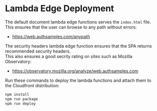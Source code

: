 # Lambda Edge Deployment

The default document lambda edge functions serves the `index.html` file.\
This ensures that the user can browse to any path without errors:

- https://web.authsamples.com/anypath

The security headers lambda edge function ensures that the SPA returns recommended security headers.\
This also ensures a good secrity rating on sites such as Mozilla Observatory:

- https://observatory.mozilla.org/analyze/web.authsamples.com

Run these commands to deploy the lambda functions and attach them to the Cloudfront distribution:

```bash
npm install
npm run package
npm run deploy
```